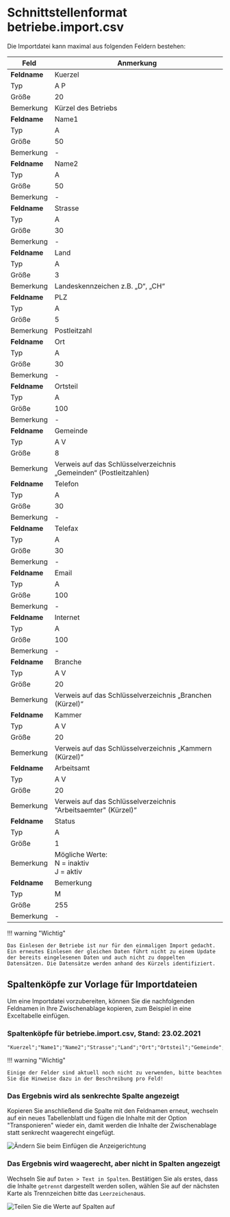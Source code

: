 
# Schnittstellenformat betriebe.import.csv

Die Importdatei kann maximal aus folgenden Feldern bestehen:

Feld|Anmerkung
---|---
**Feldname**| Kuerzel
Typ| A P
Größe| 20
Bemerkung| Kürzel des Betriebs
**Feldname**| Name1
Typ| A
Größe| 50
Bemerkung| -
**Feldname**| Name2
Typ| A
Größe| 50
Bemerkung| -
**Feldname**| Strasse
Typ| A
Größe| 30
Bemerkung| -
**Feldname**| Land
Typ| A
Größe| 3
Bemerkung| Landeskennzeichen z.B. „D“, „CH“
**Feldname**| PLZ
Typ| A
Größe| 5
Bemerkung| Postleitzahl
**Feldname**| Ort
Typ| A
Größe| 30
Bemerkung| -
**Feldname**| Ortsteil
Typ| A
Größe| 100
Bemerkung| -
**Feldname**| Gemeinde
Typ| A V
Größe| 8
Bemerkung| Verweis auf das Schlüsselverzeichnis „Gemeinden“ (Postleitzahlen)
**Feldname**| Telefon
Typ| A
Größe| 30
Bemerkung| -
**Feldname**| Telefax
Typ| A
Größe| 30
Bemerkung| -
**Feldname**| Email
Typ| A
Größe| 100
Bemerkung| -
**Feldname**| Internet
Typ| A
Größe| 100
Bemerkung| -
**Feldname**| Branche
Typ| A V
Größe| 20
Bemerkung| Verweis auf das Schlüsselverzeichnis „Branchen (Kürzel)“
**Feldname**| Kammer
Typ| A V
Größe| 20
Bemerkung| Verweis auf das Schlüsselverzeichnis „Kammern (Kürzel)“
**Feldname**| Arbeitsamt
Typ| A V
Größe| 20
Bemerkung| Verweis auf das Schlüsselverzeichnis "Arbeitsaemter" (Kürzel)“
**Feldname**| Status
Typ| A
Größe| 1
Bemerkung| Mögliche Werte: <br/> N = inaktiv<br/>J = aktiv
**Feldname**| Bemerkung
Typ| M
Größe| 255
Bemerkung| -

!!! warning "Wichtig"

    Das Einlesen der Betriebe ist nur für den einmaligen Import gedacht. Ein erneutes Einlesen der gleichen Daten führt nicht zu einem Update der bereits eingelesenen Daten und auch nicht zu doppelten Datensätzen. Die Datensätze werden anhand des Kürzels identifiziert.

## Spaltenköpfe zur Vorlage für Importdateien

Um eine Importdatei vorzubereiten, können Sie die nachfolgenden Feldnamen in Ihre Zwischenablage kopieren, zum Beispiel in eine Exceltabelle einfügen. 

### Spaltenköpfe für betriebe.import.csv, Stand: 23.02.2021

```
"Kuerzel";"Name1";"Name2";"Strasse";"Land";"Ort";"Ortsteil";"Gemeinde";"Telefon";"Telefax";"Email";"Internet";"Branche";"Kammer";"Arbeitsamt";"Status";"Bemerkung"
```

!!! warning "Wichtig"

    Einige der Felder sind aktuell noch nicht zu verwenden, bitte beachten Sie die Hinweise dazu in der Beschreibung pro Feld!

### Das Ergebnis wird als senkrechte Spalte angezeigt

Kopieren Sie anschließend die Spalte mit den Feldnamen erneut, wechseln auf ein neues Tabellenblatt und fügen die Inhalte mit der Option "Transponieren" wieder ein, damit werden die Inhalte der Zwischenablage statt senkrecht waagerecht eingefügt.

![Ändern Sie beim Einfügen die Anzeigerichtung](/assets/images/importe/magimp-8.png)

### Das Ergebnis wird waagerecht, aber nicht in Spalten angezeigt

Wechseln Sie auf `Daten > Text in Spalten`. Bestätigen Sie als erstes, dass die Inhalte `getrennt` dargestellt werden sollen, wählen Sie auf der nächsten Karte als Trennzeichen bitte das ``Leerzeichen``aus.

![Teilen Sie die Werte auf Spalten auf](/assets/images/importe/magimp-9.png)

